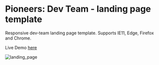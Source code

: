 # Pioneers: Dev Team - landing page template

Responsive dev-team landing page template.
Supports IE11, Edge, Firefox and Chrome.

Live Demo [here](https://nadavshaar.github.io/landing-page-template/)

![landing_page](https://user-images.githubusercontent.com/8030614/95029742-15d31600-06b3-11eb-8981-f31e88fa8afe.gif)
